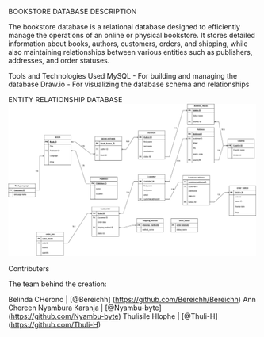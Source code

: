 BOOKSTORE DATABASE DESCRIPTION

The bookstore database is a relational database designed to efficiently manage the operations of an online or physical bookstore. It stores detailed information about books, authors, customers, orders, and shipping, while also maintaining relationships between various entities such as publishers, addresses, and order statuses.

Tools and Technologies Used
MySQL - For building and managing the database
Draw.io - For visualizing the database schema and relationships


ENTITY RELATIONSHIP DATABASE
<img src="Database Assignment.jpg" alt="Bookstore Database Schema" width="500"/>

Contributers

The team behind the creation:

Belinda CHerono | [@Bereichh] (https://github.com/Bereichh/Bereichh)
Ann Chereen Nyambura Karanja | [@Nyambu-byte] (https://github.com/Nyambu-byte)
Thulisile Hlophe | [@Thuli-H] (https://github.com/Thuli-H)


